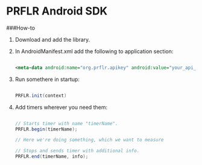 PRFLR Android SDK
=================

###How-to

1. Download and add the library.
2. In AndroidManifest.xml add the following to application section:
    ```xml

    <meta-data android:name="org.prflr.apikey" android:value="your_api_key"/>
    ```
3. Run somethere in startup:
    ```java

    PRFLR.init(context)
    ```

4. Add timers wherever you need them:
    ```java
    
    // Starts timer with name "timerName".
    PRFLR.begin(timerName);
    
    // Here we're doing something, which we want to measure
    
    // Stops and sends timer with additional info.
    PRFLR.end(timerName, info);
    ```
